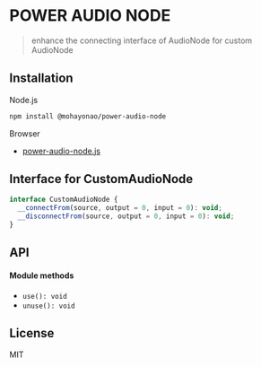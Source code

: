# POWER AUDIO NODE

> enhance the connecting interface of AudioNode for custom AudioNode

## Installation

Node.js

```sh
npm install @mohayonao/power-audio-node
```

Browser

- [power-audio-node.js](https://raw.githubusercontent.com/mohayonao/envelope/master/build/power-audio-node.js)

## Interface for CustomAudioNode
```js
interface CustomAudioNode {
  __connectFrom(source, output = 0, input = 0): void;
  __disconnectFrom(source, output = 0, input = 0): void;
}
```

## API

#### Module methods
- `use(): void`
- `unuse(): void`

## License
MIT
